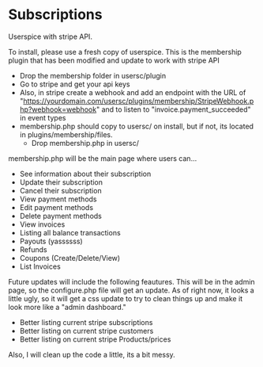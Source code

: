 # Subscriptions
Userspice with stripe API.

To install, please use a fresh copy of userspice. This is the membership plugin that has been modified and update to work with stripe API
- Drop the membership folder in usersc/plugin 
- Go to stripe and get your api keys
- Also, in stripe create a webhook and add an endpoint with the URL of "https://yourdomain.com/usersc/plugins/membership/StripeWebhook.php?webhook=webhook" and to listen to "invoice.payment_succeeded" in event types
- membership.php should copy to usersc/ on install, but if not, its located in plugins/membership/files.
  - Drop membership.php in usersc/

membership.php will be the main page where users can...
  - See information about their subscription
  - Update their subscription
  - Cancel their subscription
  - View payment methods
  - Edit payment methods
  - Delete payment methods
  - View invoices
  - Listing all balance transactions 
  - Payouts (yassssss)
  - Refunds
  - Coupons (Create/Delete/View) 
  - List Invoices 

Future updates will include the following feautures. This will be in the admin page, so the configure.php file will get an update. As of right now, it looks a little ugly, so it will get a css update to try to clean things up and make it look more like a "admin dashboard."
- Better listing current stripe subscriptions
- Better listing on current stripe customers
- Better listing on current stripe Products/prices


Also, I will clean up the code a little, its a bit messy. 
